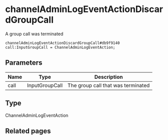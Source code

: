 # channelAdminLogEventActionDiscardGroupCall
A group call was terminated

```
channelAdminLogEventActionDiscardGroupCall#db9f9140 call:InputGroupCall = ChannelAdminLogEventAction;
```

## Parameters
| Name | Type | Description |
| ---- | :----: | ----------- |
| call | InputGroupCall | The group call that was terminated |


## Type
ChannelAdminLogEventAction

## Related pages
